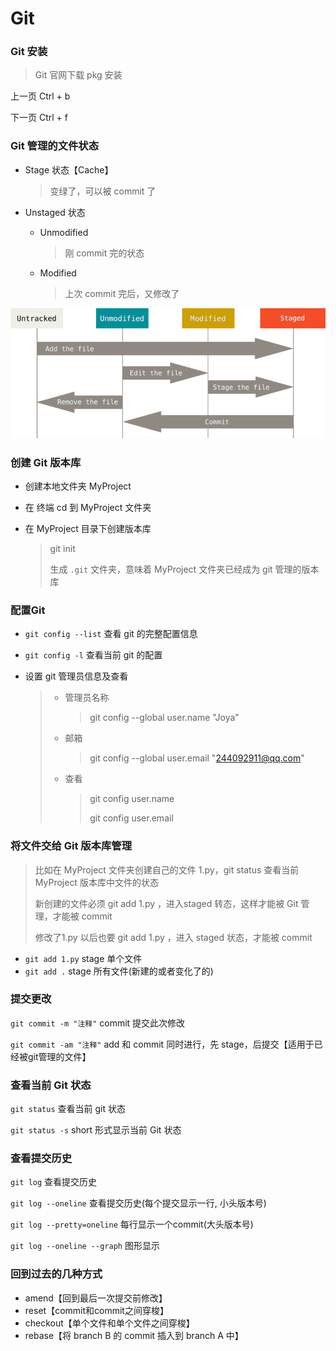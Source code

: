 #  Git

### Git 安装

> Git 官网下载 pkg 安装



上一页 Ctrl + b

下一页 Ctrl + f

### Git 管理的文件状态

- Stage 状态【Cache】

  > 变绿了，可以被 commit 了

- Unstaged 状态

  - Unmodified

    > 刚 commit 完的状态

  - Modified

    > 上次 commit 完后，又修改了

![2-1-1](Git.ftd/2-1-1.png)

### 创建 Git 版本库

- 创建本地文件夹 MyProject

- 在 终端 cd 到 MyProject 文件夹

- 在 MyProject 目录下创建版本库 

  > git init
  >
  > 生成 `.git` 文件夹，意味着 MyProject 文件夹已经成为 git 管理的版本库

### 配置Git

- `git config --list` 查看 git 的完整配置信息

- `git config -l` 查看当前 git 的配置

- 设置 git 管理员信息及查看

  > - 管理员名称
  >
  >   > git config --global user.name "Joya"
  >
  > - 邮箱
  >
  >   > git config --global user.email "244092911@qq.com"
  >
  > - 查看
  >
  >   > git config user.name
  >   >
  >   > git config user.email

### 将文件交给 Git 版本库管理

> 比如在 MyProject 文件夹创建自己的文件 1.py，git status 查看当前 MyProject 版本库中文件的状态
>
> 新创建的文件必须 git add 1.py ，进入staged 转态，这样才能被 Git 管理，才能被 commit
>
> 修改了1.py 以后也要 git add 1.py ，进入 staged 状态，才能被 commit

- `git add 1.py` stage 单个文件
- `git add .` stage 所有文件(新建的或者变化了的)

### 提交更改

`git commit -m "注释"` commit 提交此次修改

`git commit -am "注释"` add 和 commit 同时进行，先 stage，后提交【适用于已经被git管理的文件】

### 查看当前 Git 状态

`git status` 查看当前 git 状态

`git status -s` short 形式显示当前 Git 状态

### 查看提交历史

`git log` 查看提交历史

`git log --oneline` 查看提交历史(每个提交显示一行, 小头版本号)

`git log --pretty=oneline`   每行显示一个commit(大头版本号)

`git log --oneline --graph` 图形显示

### 回到过去的几种方式

- amend【回到最后一次提交前修改】
- reset【commit和commit之间穿梭】
- checkout【单个文件和单个文件之间穿梭】
- rebase【将 branch B 的 commit 插入到 branch A 中】

